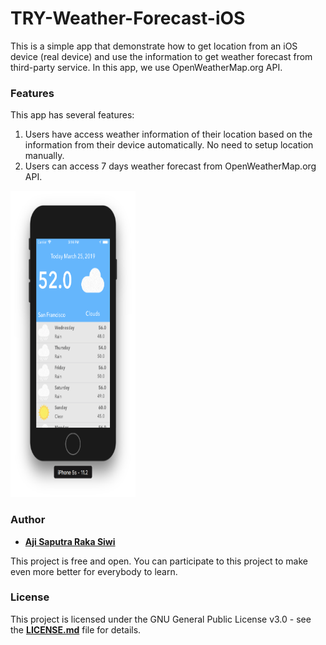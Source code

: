 # **TRY-Weather-Forecast-iOS**
This is a simple app that demonstrate how to get location from an iOS device (real device) and use the information to get weather forecast from third-party service. In this app, we use OpenWeatherMap.org API.

### **Features**
This app has several features:
1. Users have access weather information of their location based on the information from their device automatically. No need to setup location manually.
2. Users can access 7 days weather forecast from OpenWeatherMap.org API.

<img src="https://github.com/Ajisaputrars/TRY-Weather-Forecast-iOS/blob/master/SS1.png" width="200" height="490">


### **Author**

* **[Aji Saputra Raka Siwi][1]**

This project is free and open. You can participate to this project to make even more better for everybody to learn.

### **License**
This project is licensed under the GNU General Public License v3.0 - see the [**LICENSE.md**][2] file for details.

[1]:	https://github.com/Ajisaputrars
[2]:	https://github.com/Ajisaputrars/Submission-2-Football-Match-Schedule-App-Swift-iOS/blob/master/LICENSE

